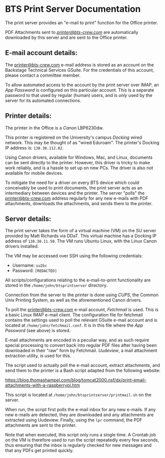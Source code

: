 BTS Print Server Documentation
==============================

The print server provides an "e-mail to print" function for the Office printer.

PDF Attachments sent to _<printer@bts-crew.com>_ are automatically downloaded by this server and are
sent to the Office printer.

E-mail account details:
-----------------------

The <printer@bts-crew.com> e-mail address is stored as an account on the Backstage Technical Services
GSuite. For the credentials of this account, please contact a committee member.

To allow automated access to the account by the print server over IMAP, an _App Password_ is configured
on this particular account. This is a separate password to that used by regular (human) users, and
is _only_ used by the server for its automated connections.

Printer details:
----------------

The printer in the Office is a _Canon_ LBP6230dw.

This printer is registered on the University's campus _Docking_ wired network. This may be thought
of as "wired Eduroam". The printer's Docking IP address is: `138.38.112.82`.

Using Canon drivers, available for Windows, Mac, and Linux, documents can be sent directly to the
printer. However, this driver is tricky to make work reliably, and is a hassle to set up on
new PCs. The driver is also not available for mobile devices.

To mitigate the need for a driver on every BTS device which could conceivably be used to print
documents, the print server acts as an intermediary between devices and the printer. The server
"polls" the <printer@bts-crew.com> address regularly for any new e-mails with PDF attachments,
downloads the attachments, and sends them to the printer.

Server details:
---------------

The print server takes the form of a virtual machine (VM) on the SU server provided by Matt
Richards via DDaT. This virtual machine has a Docking IP address of `138.38.11.50`. The
VM runs Ubuntu Linux, with the Linux Canon drivers installed.

The VM may be accessed over SSH using the following credentials:

- Username: `su2bc`
- Password: `[REDACTED]`

All scripts/configurations relating to the e-mail-to-print functionality are stored in the
`/home/john/btsprintserver` directory.

Connection from the server to the printer is done using _CUPS_, the Common Unix Printing
System, as well as the aforementioned Canon drivers.

To poll the <printer@bts-crew.com> e-mail account, _Fetchmail_ is used. This is a basic Linux
IMAP e-mail client. The configuration file for fetchmail contains the settings used to poll
the relevant GSuite e-mail account and is located at `/home/john/fetchmail.conf`. It is in
this file where the _App Password_ (see above) is stored.

E-mail attachments are encoded in a peculiar way, and as such require special processing
to convert back into regular PDF files after having been downloaded in their "raw" form
by Fetchmail. _Uudeview_, a mail attachment extraction utility, is used for this.

The script used to actually poll the e-mail account, extract attachments, and send them to
the printer is a Bash script adapted from the following website:

<https://blog.thomashampel.com/blog/tomcat2000.nsf/dx/print-email-attachments-with-a-raspberrypi.htm>

This script is located at `/home/john/btsprintserver/printmail.sh` on the server.

When run, the script first polls the e-mail inbox for any new e-mails. If any new e-mails
are detected, they are downloaded and any attachments are extracted using Uudeview.
Finally, using the `lpr` command, the PDF attachments are sent to the printer.

Note that when executed, this script only runs a single time. A Crontab job on the VM
is therefore used to run the script repeatedly every few seconds, thus ensuring that
the inbox is regularly checked for new messages and that any PDFs get printed quickly.

